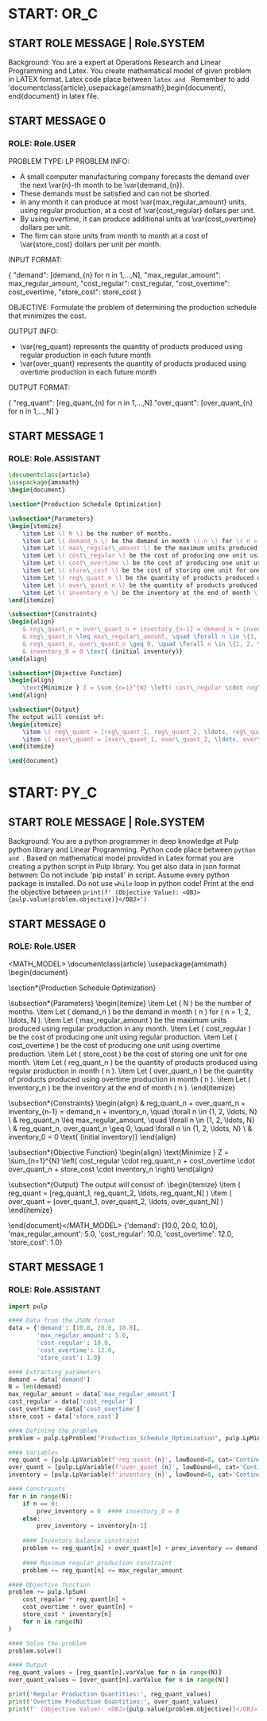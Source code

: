 # START: OR_C 
## START ROLE MESSAGE | Role.SYSTEM 
Background: You are a expert at Operations Research and Linear Programming and Latex. You create mathematical model of given problem in LATEX format. Latex code place between ```latex and ``` Remember to add 'documentclass{article},usepackage{amsmath},begin{document}, end{document} in latex file. 
## START MESSAGE 0 
### ROLE: Role.USER
<DESCRIPTION>
PROBLEM TYPE: LP
PROBLEM INFO:

- A small computer manufacturing company forecasts the demand over the next \var{n}-th month to be \var{demand_{n}}.
- These demands must be satisfied and can not be shorted.
- In any month it can produce at most \var{max_regular_amount} units, using regular production, at a cost of \var{cost_regular} dollars per unit. 
- By using overtime, it can produce additional units at \var{cost_overtime} dollars per unit. 
- The firm can store units from month to month at a cost of \var{store_cost} dollars per unit per month. 

INPUT FORMAT:

{
	"demand": [demand_{n} for n in 1,...,N],
	"max_regular_amount": max_regular_amount,
	"cost_regular": cost_regular,
	"cost_overtime": cost_overtime,
	"store_cost": store_cost
}


OBJECTIVE: Formulate the problem of determining the production schedule that minimizes the cost.

OUTPUT INFO:

- \var{reg_quant} represents the quantity of products produced using regular production in each future month
- \var{over_quant} represents the quantity of products produced using overtime production in each future month

OUTPUT FORMAT:

{
	"reg_quant": [reg_quant_{n} for n in 1,...,N]
	"over_quant": [over_quant_{n} for n in 1,...,N]
}
</DESCRIPTION>


## START MESSAGE 1 
### ROLE: Role.ASSISTANT
```latex
\documentclass{article}
\usepackage{amsmath}
\begin{document}

\section*{Production Schedule Optimization}

\subsection*{Parameters}
\begin{itemize}
    \item Let \( N \) be the number of months.
    \item Let \( demand_n \) be the demand in month \( n \) for \( n = 1, 2, \ldots, N \).
    \item Let \( max\_regular\_amount \) be the maximum units produced using regular production in any month.
    \item Let \( cost\_regular \) be the cost of producing one unit using regular production.
    \item Let \( cost\_overtime \) be the cost of producing one unit using overtime production.
    \item Let \( store\_cost \) be the cost of storing one unit for one month.
    \item Let \( reg\_quant_n \) be the quantity of products produced using regular production in month \( n \).
    \item Let \( over\_quant_n \) be the quantity of products produced using overtime production in month \( n \).
    \item Let \( inventory_n \) be the inventory at the end of month \( n \).
\end{itemize}

\subsection*{Constraints}
\begin{align}
    & reg\_quant_n + over\_quant_n + inventory_{n-1} = demand_n + inventory_n, \quad \forall n \in \{1, 2, \ldots, N\} \\
    & reg\_quant_n \leq max\_regular\_amount, \quad \forall n \in \{1, 2, \ldots, N\} \\
    & reg\_quant_n, over\_quant_n \geq 0, \quad \forall n \in \{1, 2, \ldots, N\} \\
    & inventory_0 = 0 \text{ (initial inventory)}
\end{align}

\subsection*{Objective Function}
\begin{align}
    \text{Minimize } Z = \sum_{n=1}^{N} \left( cost\_regular \cdot reg\_quant_n + cost\_overtime \cdot over\_quant_n + store\_cost \cdot inventory_n \right)
\end{align}

\subsection*{Output}
The output will consist of:
\begin{itemize}
    \item \( reg\_quant = [reg\_quant_1, reg\_quant_2, \ldots, reg\_quant_N] \)
    \item \( over\_quant = [over\_quant_1, over\_quant_2, \ldots, over\_quant_N] \)
\end{itemize}

\end{document}
```

# START: PY_C 
## START ROLE MESSAGE | Role.SYSTEM 
Background: You are a python programmer in deep knowledge at Pulp python library and Linear Programming. Python code place between ```python and ```. Based on mathematical model provided in Latex format you are creating a python script in Pulp library. You get also data in json format between: <DATA></DATA> Do not include 'pip install' in script. Assume every python package is installed. Do not use `while` loop in python code! Print at the end the objective between <OBJ></OBJ> `print(f' (Objective Value): <OBJ>{pulp.value(problem.objective)}</OBJ>')` 
## START MESSAGE 0 
### ROLE: Role.USER
<MATH_MODEL>
\documentclass{article}
\usepackage{amsmath}
\begin{document}

\section*{Production Schedule Optimization}

\subsection*{Parameters}
\begin{itemize}
    \item Let \( N \) be the number of months.
    \item Let \( demand_n \) be the demand in month \( n \) for \( n = 1, 2, \ldots, N \).
    \item Let \( max\_regular\_amount \) be the maximum units produced using regular production in any month.
    \item Let \( cost\_regular \) be the cost of producing one unit using regular production.
    \item Let \( cost\_overtime \) be the cost of producing one unit using overtime production.
    \item Let \( store\_cost \) be the cost of storing one unit for one month.
    \item Let \( reg\_quant_n \) be the quantity of products produced using regular production in month \( n \).
    \item Let \( over\_quant_n \) be the quantity of products produced using overtime production in month \( n \).
    \item Let \( inventory_n \) be the inventory at the end of month \( n \).
\end{itemize}

\subsection*{Constraints}
\begin{align}
    & reg\_quant_n + over\_quant_n + inventory_{n-1} = demand_n + inventory_n, \quad \forall n \in \{1, 2, \ldots, N\} \\
    & reg\_quant_n \leq max\_regular\_amount, \quad \forall n \in \{1, 2, \ldots, N\} \\
    & reg\_quant_n, over\_quant_n \geq 0, \quad \forall n \in \{1, 2, \ldots, N\} \\
    & inventory_0 = 0 \text{ (initial inventory)}
\end{align}

\subsection*{Objective Function}
\begin{align}
    \text{Minimize } Z = \sum_{n=1}^{N} \left( cost\_regular \cdot reg\_quant_n + cost\_overtime \cdot over\_quant_n + store\_cost \cdot inventory_n \right)
\end{align}

\subsection*{Output}
The output will consist of:
\begin{itemize}
    \item \( reg\_quant = [reg\_quant_1, reg\_quant_2, \ldots, reg\_quant_N] \)
    \item \( over\_quant = [over\_quant_1, over\_quant_2, \ldots, over\_quant_N] \)
\end{itemize}

\end{document}</MATH_MODEL>
<DATA>
{'demand': [10.0, 20.0, 10.0], 'max_regular_amount': 5.0, 'cost_regular': 10.0, 'cost_overtime': 12.0, 'store_cost': 1.0}</DATA>


## START MESSAGE 1 
### ROLE: Role.ASSISTANT
```python
import pulp

#### Data from the JSON format
data = {'demand': [10.0, 20.0, 10.0], 
        'max_regular_amount': 5.0, 
        'cost_regular': 10.0, 
        'cost_overtime': 12.0, 
        'store_cost': 1.0}

#### Extracting parameters
demand = data['demand']
N = len(demand)
max_regular_amount = data['max_regular_amount']
cost_regular = data['cost_regular']
cost_overtime = data['cost_overtime']
store_cost = data['store_cost']

#### Defining the problem
problem = pulp.LpProblem("Production_Schedule_Optimization", pulp.LpMinimize)

#### Variables
reg_quant = [pulp.LpVariable(f'reg_quant_{n}', lowBound=0, cat='Continuous') for n in range(N)]
over_quant = [pulp.LpVariable(f'over_quant_{n}', lowBound=0, cat='Continuous') for n in range(N)]
inventory = [pulp.LpVariable(f'inventory_{n}', lowBound=0, cat='Continuous') for n in range(N)]

#### Constraints
for n in range(N):
    if n == 0:
        prev_inventory = 0  #### inventory_0 = 0
    else:
        prev_inventory = inventory[n-1]
    
    #### Inventory balance constraint
    problem += reg_quant[n] + over_quant[n] + prev_inventory == demand[n] + inventory[n]
    
    #### Maximum regular production constraint
    problem += reg_quant[n] <= max_regular_amount

#### Objective function
problem += pulp.lpSum(
    cost_regular * reg_quant[n] + 
    cost_overtime * over_quant[n] + 
    store_cost * inventory[n]
    for n in range(N)
)

#### Solve the problem
problem.solve()

#### Output
reg_quant_values = [reg_quant[n].varValue for n in range(N)]
over_quant_values = [over_quant[n].varValue for n in range(N)]

print('Regular Production Quantities:', reg_quant_values)
print('Overtime Production Quantities:', over_quant_values)
print(f' (Objective Value): <OBJ>{pulp.value(problem.objective)}</OBJ>')
```

